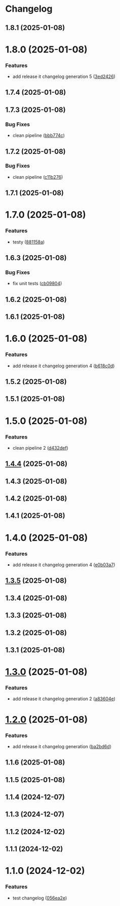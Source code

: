 # Changelog

## 1.8.1 (2025-01-08)

# 1.8.0 (2025-01-08)


### Features

* add release it changelog generation 5 ([3ed2426](https://github.com/DanYellow/test/commit/3ed24267306aaf3c4ba369db77b8813f0829424c))

## 1.7.4 (2025-01-08)

## 1.7.3 (2025-01-08)


### Bug Fixes

* clean pipeline ([bbb774c](https://github.com/DanYellow/test/commit/bbb774cba8135af83dfae9b9e23914dcb03e115a))

## 1.7.2 (2025-01-08)


### Bug Fixes

* clean pipeline ([c11b276](https://github.com/DanYellow/test/commit/c11b276e68a43b2a1dae07b391c796c4f910474f))

## 1.7.1 (2025-01-08)

# 1.7.0 (2025-01-08)


### Features

* testy ([881158a](https://github.com/DanYellow/test/commit/881158a2b244421d3dbe0f1568d8e402a8a15789))

## 1.6.3 (2025-01-08)


### Bug Fixes

* fix unit tests ([cb09804](https://github.com/DanYellow/test/commit/cb09804081896c99cf34c8252e917e3c8fae7d57))

## 1.6.2 (2025-01-08)

## 1.6.1 (2025-01-08)

# 1.6.0 (2025-01-08)


### Features

* add release it changelog generation 4 ([b618c0d](https://github.com/DanYellow/test/commit/b618c0d071a9987db3c0d3fa0f1d54e210f98d6a))

## 1.5.2 (2025-01-08)

## 1.5.1 (2025-01-08)

# 1.5.0 (2025-01-08)


### Features

* clean pipeline 2 ([d432def](https://github.com/DanYellow/test/commit/d432def87abf0f1d7f9cc442d5583737b0b4f5cd))

## [1.4.4](https://github.com/DanYellow/test/compare/1.4.3...1.4.4) (2025-01-08)

## 1.4.3 (2025-01-08)

## 1.4.2 (2025-01-08)

## 1.4.1 (2025-01-08)

# 1.4.0 (2025-01-08)


### Features

* add release it changelog generation 4 ([e0b03a7](https://github.com/DanYellow/test/commit/e0b03a749678f6e4a5034405809475e8c1ca6750))

## [1.3.5](https://github.com/DanYellow/test/compare/1.3.4...1.3.5) (2025-01-08)

## 1.3.4 (2025-01-08)

## 1.3.3 (2025-01-08)

## 1.3.2 (2025-01-08)

## 1.3.1 (2025-01-08)

# [1.3.0](https://github.com/DanYellow/test/compare/1.2.0...1.3.0) (2025-01-08)


### Features

* add release it changelog generation 2 ([a83604e](https://github.com/DanYellow/test/commit/a83604e4a88018a86fe1a7b0f0e2ac47cbed79db))

# [1.2.0](https://github.com/DanYellow/test/compare/1.1.6...1.2.0) (2025-01-08)


### Features

* add release it changelog generation ([ba2bd6d](https://github.com/DanYellow/test/commit/ba2bd6d0dc61f753f98ffb6dc1c543d809763a05))

## 1.1.6 (2025-01-08)

## 1.1.5 (2025-01-08)

## 1.1.4 (2024-12-07)

## 1.1.3 (2024-12-07)

## 1.1.2 (2024-12-02)

## 1.1.1 (2024-12-02)

# 1.1.0 (2024-12-02)


### Features

* test changelog ([056ea2e](https://github.com/DanYellow/test/commit/056ea2e2c9c06919407953afa5d5fa50b37a3b6b))
